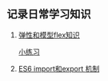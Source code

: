 ## 记录日常学习知识

1. [弹性和模型flex知识](flex/flex.md)
  
    [小练习](https://zbhgit.github.io/note/flex/flex.html)
2. [ES6 import和export 机制](es6/module.md)
